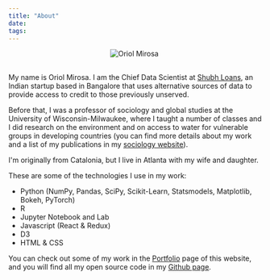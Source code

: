 ```yaml
---
title: "About"
date:
tags:
---
```


<div style="width: 100px; margin: 0 auto 30px auto;"><img src="./me.png" alt="Oriol Mirosa"></div>

My name is Oriol Mirosa. I am the Chief Data Scientist at [Shubh Loans](https://www.shubhloans.com/), an Indian startup based in Bangalore that uses alternative sources of data to provide access to credit to those previously unserved.

Before that, I was a professor of sociology and global studies at the University of Wisconsin-Milwaukee, where I taught a number of classes and I did research on the environment and on access to water for vulnerable groups in developing countries (you can find more details about my work and a list of my publications in my [sociology website](http://oriolmirosa.com/)).

I'm originally from Catalonia, but I live in Atlanta with my wife and daughter.

These are some of the technologies I use in my work:

- Python (NumPy, Pandas, SciPy, Scikit-Learn, Statsmodels, Matplotlib, Bokeh, PyTorch)
- R
- Jupyter Notebook and Lab
- Javascript (React & Redux)
- D3
- HTML & CSS

You can check out some of my work in the [Portfolio](/portfolio/) page of this website, and you will find all my open source code in my [Github page](https://github.com/oriolmirosa/).
